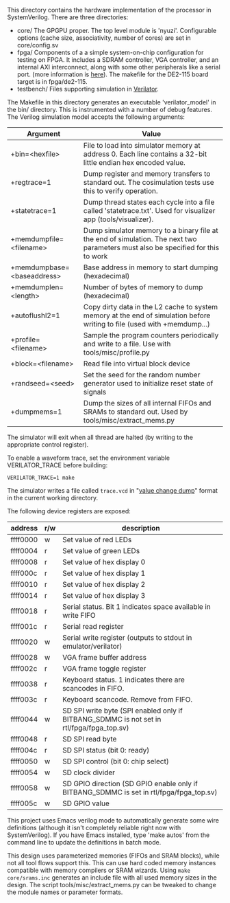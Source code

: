 This directory contains the hardware implementation of the processor in 
SystemVerilog. There are three directories:
- core/ The GPGPU proper. The top level module is 'nyuzi'.
Configurable options (cache size, associativity, number of cores) are set in 
core/config.sv
- fpga/ Components of a a simple system-on-chip configuration for testing on FPGA.
It includes a SDRAM controller, VGA controller, and an internal AXI interconnect,
along with some other peripherals like a serial port.
(more information is [here](https://github.com/jbush001/NyuziProcessor/wiki/FPGA-Test-Environment)).
The makefile for the DE2-115 board target is in fpga/de2-115.
- testbench/ Files supporting simulation in [Verilator](http://www.veripool.org/wiki/verilator). 

The Makefile in this directory generates an executable 'verilator_model' 
in the bin/ directory. This is instrumented with a number of debug features. 
The Verilog simulation model accepts the following arguments:

|Argument|Value|
|--------|-----|
| +bin=&lt;hexfile&gt; | File to load into simulator memory at address 0. Each line contains a 32-bit little endian hex encoded value. |
| +regtrace=1 | Dump register and memory transfers to standard out.  The cosimulation tests use this to verify operation. |
| +statetrace=1 | Dump thread states each cycle into a file called 'statetrace.txt'.  Used for visualizer app (tools/visualizer). |
| +memdumpfile=&lt;filename&gt; | Dump simulator memory to a binary file at the end of simulation. The next two parameters must also be specified for this to work |
| +memdumpbase=&lt;baseaddress&gt;| Base address in memory to start dumping (hexadecimal) |
| +memdumplen=&lt;length&gt; | Number of bytes of memory to dump (hexadecimal) |
| +autoflushl2=1 | Copy dirty data in the L2 cache to system memory at the end of simulation before writing to file (used with +memdump...) |
| +profile=&lt;filename&gt; | Sample the program counters periodically and write to a file.  Use with tools/misc/profile.py |
| +block=&lt;filename&gt; | Read file into virtual block device
| +randseed=&lt;seed&gt; | Set the seed for the random number generator used to initialize reset state of signals 
| +dumpmems=1 | Dump the sizes of all internal FIFOs and SRAMs to standard out. Used by tools/misc/extract_mems.py | 

The simulator will exit when all thread are halted (by writing to the
appropriate control register).

To enable a waveform trace, set the environment variable VERILATOR_TRACE before building:

    VERILATOR_TRACE=1 make

The simulator writes a file called `trace.vcd` in "[value change dump](http://en.wikipedia.org/wiki/Value_change_dump)"
format in the current working directory.

The following device registers are exposed:

| address | r/w | description
|----|----|----
| ffff0000 | w | Set value of red LEDs
| ffff0004 | r | Set value of green LEDs
| ffff0008 | r | Set value of hex display 0
| ffff000c | r | Set value of hex display 1
| ffff0010 | r | Set value of hex display 2
| ffff0014 | r | Set value of hex display 3
| ffff0018 | r | Serial status. Bit 1 indicates space available in write FIFO
| ffff001c | r | Serial read register
| ffff0020 | w | Serial write register (outputs to stdout in emulator/verilator)
| ffff0028 | w | VGA frame buffer address
| ffff002c | r | VGA frame toggle register
| ffff0038 | r | Keyboard status. 1 indicates there are scancodes in FIFO.
| ffff003c | r | Keyboard scancode. Remove from FIFO.  
| ffff0044 | w | SD SPI write byte (SPI enabled only if BITBANG_SDMMC is not set in rtl/fpga/fpga_top.sv)
| ffff0048 | r | SD SPI read byte
| ffff004c | r | SD SPI status (bit 0: ready)
| ffff0050 | w | SD SPI control (bit 0: chip select)
| ffff0054 | w | SD clock divider
| ffff0058 | w | SD GPIO direction (SD GPIO enable only if BITBANG_SDMMC is set in rtl/fpga/fpga_top.sv)
| ffff005c | w | SD GPIO value

This project uses Emacs verilog mode to automatically generate some wire definitions 
(although it isn't completely reliable right now with SystemVerilog).  If you have 
Emacs installed, type 'make autos' from the command line to update the definitions 
in batch mode.

This design uses parameterized memories (FIFOs and SRAM blocks), while not all 
tool flows support this. This can use hard coded memory instances compatible 
with memory compilers or SRAM wizards. Using `make core/srams.inc` generates 
an include file with all used memory sizes in the design. The script 
tools/misc/extract_mems.py can be tweaked to change the module names or parameter 
formats.
